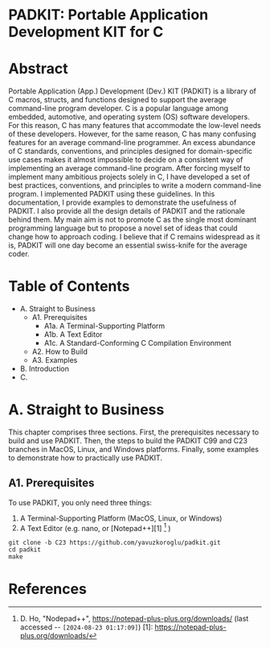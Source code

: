 # PADKIT: Portable Application Development KIT for C 

# Abstract

Portable Application (App.) Development (Dev.) KIT (PADKIT) is a library of C macros, structs, and functions designed to support the average command-line program developer. C is a popular language among embedded, automotive, and operating system (OS) software developers. For this reason, C has many features that accommodate the low-level needs of these developers. However, for the same reason, C has many confusing features for an average command-line programmer. An excess abundance of C standards, conventions, and principles designed for domain-specific use cases makes it almost impossible to decide on a consistent way of implementing an average command-line program. After forcing myself to implement many ambitious projects solely in C, I have developed a set of best practices, conventions, and principles to write a modern command-line program. I implemented PADKIT using these guidelines. In this documentation, I provide examples to demonstrate the usefulness of PADKIT. I also provide all the design details of PADKIT and the rationale behind them. My main aim is not to promote C as the single most dominant programming language but to propose a novel set of ideas that could change how to approach coding. I believe that if C remains widespread as it is, PADKIT will one day become an essential swiss-knife for the average coder. 

# Table of Contents

- A. Straight to Business
	- A1. Prerequisites
		- A1a. A Terminal-Supporting Platform
		- A1b. A Text Editor
		- A1c. A Standard-Conforming C Compilation Environment
	- A2. How to Build
	- A3. Examples
- B. Introduction
- C. 

##

# A. Straight to Business<a id='A'></a>

This chapter comprises three sections. First, the prerequisites necessary to build and use PADKIT. Then, the steps to build the PADKIT C99 and C23 branches in MacOS, Linux, and Windows platforms. Finally, some examples to demonstrate how to practically use PADKIT.

## A1. Prerequisites

To use PADKIT, you only need three things:

1. A Terminal-Supporting Platform (MacOS, Linux, or Windows)
2. A Text Editor (e.g. nano, or [Notepad++][1] [^1] )

```
git clone -b C23 https://github.com/yavuzkoroglu/padkit.git 
cd padkit
make
```

# References

[^1]: D. Ho, "Nodepad++", https://notepad-plus-plus.org/downloads/ (last accessed -- `[2024-08-23 01:17:09]`)
[1]: https://notepad-plus-plus.org/downloads/